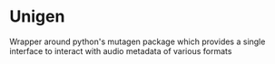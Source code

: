 # Unigen
Wrapper around python's mutagen package which provides a single interface to interact with audio metadata of various formats
